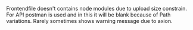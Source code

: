 Frontendfile doesn't contains node modules due to upload size constrain.
For API postman is used and in this it will be blank because of Path variations.
Rarely sometimes shows warning message due to axion.
